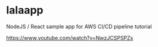 # lalaapp
NodeJS / React sample app for AWS CI/CD pipeline tutorial

https://www.youtube.com/watch?v=NwzJCSPSPZs
